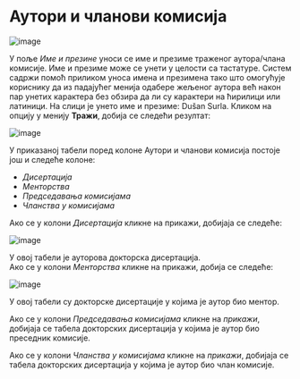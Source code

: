 # Аутори и чланови комисија 
 
 ![image](https://user-images.githubusercontent.com/29538544/164968231-19fe3d7e-aea1-4805-af61-4a2332917d5c.png)
 
У поље *Име и презине* уноси се име и презиме траженог аутора/члана комисије. Име и презиме може се унети у целости са тастатуре. Систем садржи помоћ приликом уноса имена и презимена тако што омогућује кориснику да из падајућег менија одабере жељеног аутора већ након пар унетих карактера без обзира да ли су карактери на ћирилици или латиници. На слици је унето име и презиме: Dušan Surla. Кликом на опцију у менију **Тражи**, добија се следећи резултат:

 ![image](https://user-images.githubusercontent.com/29538544/164968279-dc2c199b-07fb-4d0b-a714-3dd76c5c34c5.png)

У приказаној табели поред колоне Аутори и чланови комисија постоје још и следеће колоне: 
- *Дисертација*
- *Менторства*
- *Председавања комисијама*
- *Чланства у комисијама*  

Ако се у колони *Дисертација* кликне на прикажи, добијаја  се следеће: 

 ![image](https://user-images.githubusercontent.com/29538544/164968355-616da117-2d19-46c1-b59c-46a86bd260b3.png)

У овој табели је ауторова докторска дисертација.   
Ако се у колони *Менторства* кликне на прикажи, добија се следеће: 
 
 ![image](https://user-images.githubusercontent.com/29538544/164968414-35fb2244-7ab4-4bf1-af2c-062c75a5907d.png)
 
У овој табели су докторске дисертације у којима је аутор био ментор. 

Ако се у колони *Председавања комисијама* кликне на *прикажи*, добијаја  се табела докторских дисертација у којима је аутор био преседник комисије.

Ако се у колони *Чланства у комисијама* кликне на *прикажи*, добијаја  се табела докторских дисертација у којима је аутор био члан комисије.  
